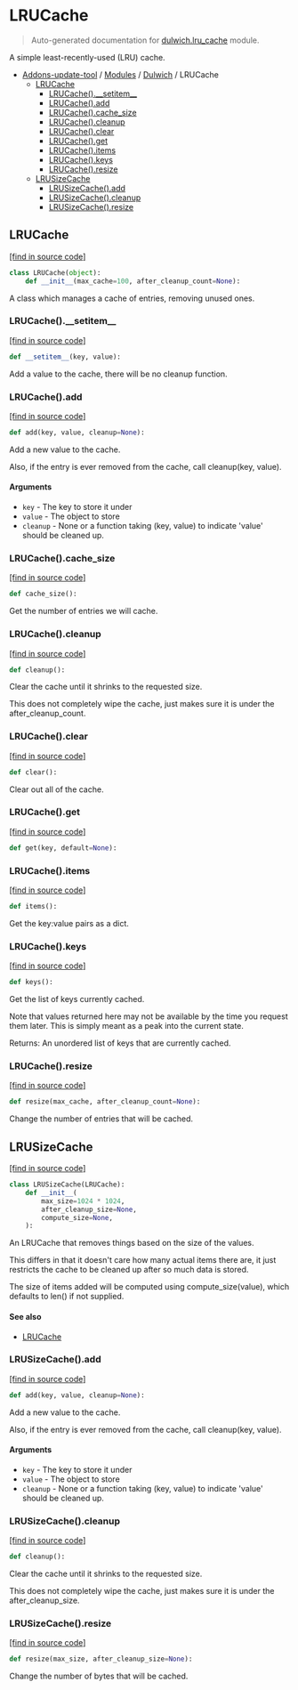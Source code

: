 # LRUCache

> Auto-generated documentation for [dulwich.lru_cache](https://github.com/alchem1ster/AddOns-Update-Tool/blob/master/dulwich/lru_cache.py) module.

A simple least-recently-used (LRU) cache.

- [Addons-update-tool](../README.md#addons-update-tool) / [Modules](../MODULES.md#addons-update-tool-modules) / [Dulwich](index.md#dulwich) / LRUCache
    - [LRUCache](#lrucache)
        - [LRUCache().\_\_setitem\_\_](#lrucache__setitem__)
        - [LRUCache().add](#lrucacheadd)
        - [LRUCache().cache_size](#lrucachecache_size)
        - [LRUCache().cleanup](#lrucachecleanup)
        - [LRUCache().clear](#lrucacheclear)
        - [LRUCache().get](#lrucacheget)
        - [LRUCache().items](#lrucacheitems)
        - [LRUCache().keys](#lrucachekeys)
        - [LRUCache().resize](#lrucacheresize)
    - [LRUSizeCache](#lrusizecache)
        - [LRUSizeCache().add](#lrusizecacheadd)
        - [LRUSizeCache().cleanup](#lrusizecachecleanup)
        - [LRUSizeCache().resize](#lrusizecacheresize)

## LRUCache

[[find in source code]](https://github.com/alchem1ster/AddOns-Update-Tool/blob/master/dulwich/lru_cache.py#L62)

```python
class LRUCache(object):
    def __init__(max_cache=100, after_cleanup_count=None):
```

A class which manages a cache of entries, removing unused ones.

### LRUCache().\_\_setitem\_\_

[[find in source code]](https://github.com/alchem1ster/AddOns-Update-Tool/blob/master/dulwich/lru_cache.py#L211)

```python
def __setitem__(key, value):
```

Add a value to the cache, there will be no cleanup function.

### LRUCache().add

[[find in source code]](https://github.com/alchem1ster/AddOns-Update-Tool/blob/master/dulwich/lru_cache.py#L147)

```python
def add(key, value, cleanup=None):
```

Add a new value to the cache.

Also, if the entry is ever removed from the cache, call
cleanup(key, value).

#### Arguments

- `key` - The key to store it under
- `value` - The object to store
- `cleanup` - None or a function taking (key, value) to indicate
              'value' should be cleaned up.

### LRUCache().cache_size

[[find in source code]](https://github.com/alchem1ster/AddOns-Update-Tool/blob/master/dulwich/lru_cache.py#L175)

```python
def cache_size():
```

Get the number of entries we will cache.

### LRUCache().cleanup

[[find in source code]](https://github.com/alchem1ster/AddOns-Update-Tool/blob/master/dulwich/lru_cache.py#L201)

```python
def cleanup():
```

Clear the cache until it shrinks to the requested size.

This does not completely wipe the cache, just makes sure it is under
the after_cleanup_count.

### LRUCache().clear

[[find in source code]](https://github.com/alchem1ster/AddOns-Update-Tool/blob/master/dulwich/lru_cache.py#L267)

```python
def clear():
```

Clear out all of the cache.

### LRUCache().get

[[find in source code]](https://github.com/alchem1ster/AddOns-Update-Tool/blob/master/dulwich/lru_cache.py#L179)

```python
def get(key, default=None):
```

### LRUCache().items

[[find in source code]](https://github.com/alchem1ster/AddOns-Update-Tool/blob/master/dulwich/lru_cache.py#L197)

```python
def items():
```

Get the key:value pairs as a dict.

### LRUCache().keys

[[find in source code]](https://github.com/alchem1ster/AddOns-Update-Tool/blob/master/dulwich/lru_cache.py#L186)

```python
def keys():
```

Get the list of keys currently cached.

Note that values returned here may not be available by the time you
request them later. This is simply meant as a peak into the current
state.

Returns: An unordered list of keys that are currently cached.

### LRUCache().resize

[[find in source code]](https://github.com/alchem1ster/AddOns-Update-Tool/blob/master/dulwich/lru_cache.py#L273)

```python
def resize(max_cache, after_cleanup_count=None):
```

Change the number of entries that will be cached.

## LRUSizeCache

[[find in source code]](https://github.com/alchem1ster/AddOns-Update-Tool/blob/master/dulwich/lru_cache.py#L286)

```python
class LRUSizeCache(LRUCache):
    def __init__(
        max_size=1024 * 1024,
        after_cleanup_size=None,
        compute_size=None,
    ):
```

An LRUCache that removes things based on the size of the values.

This differs in that it doesn't care how many actual items there are,
it just restricts the cache to be cleaned up after so much data is stored.

The size of items added will be computed using compute_size(value), which
defaults to len() if not supplied.

#### See also

- [LRUCache](#lrucache)

### LRUSizeCache().add

[[find in source code]](https://github.com/alchem1ster/AddOns-Update-Tool/blob/master/dulwich/lru_cache.py#L320)

```python
def add(key, value, cleanup=None):
```

Add a new value to the cache.

Also, if the entry is ever removed from the cache, call
cleanup(key, value).

#### Arguments

- `key` - The key to store it under
- `value` - The object to store
- `cleanup` - None or a function taking (key, value) to indicate
              'value' should be cleaned up.

### LRUSizeCache().cleanup

[[find in source code]](https://github.com/alchem1ster/AddOns-Update-Tool/blob/master/dulwich/lru_cache.py#L358)

```python
def cleanup():
```

Clear the cache until it shrinks to the requested size.

This does not completely wipe the cache, just makes sure it is under
the after_cleanup_size.

### LRUSizeCache().resize

[[find in source code]](https://github.com/alchem1ster/AddOns-Update-Tool/blob/master/dulwich/lru_cache.py#L372)

```python
def resize(max_size, after_cleanup_size=None):
```

Change the number of bytes that will be cached.
